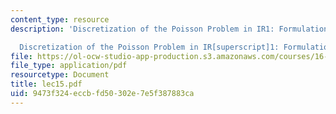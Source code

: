 ```yaml
---
content_type: resource
description: 'Discretization of the Poisson Problem in IR1: Formulation

  Discretization of the Poisson Problem in IR[superscript]1: Formulation'
file: https://ol-ocw-studio-app-production.s3.amazonaws.com/courses/16-920j-numerical-methods-for-partial-differential-equations-sma-5212-spring-2003/9473f324eccbfd50302e7e5f387883ca_lec15.pdf
file_type: application/pdf
resourcetype: Document
title: lec15.pdf
uid: 9473f324-eccb-fd50-302e-7e5f387883ca
---
```

